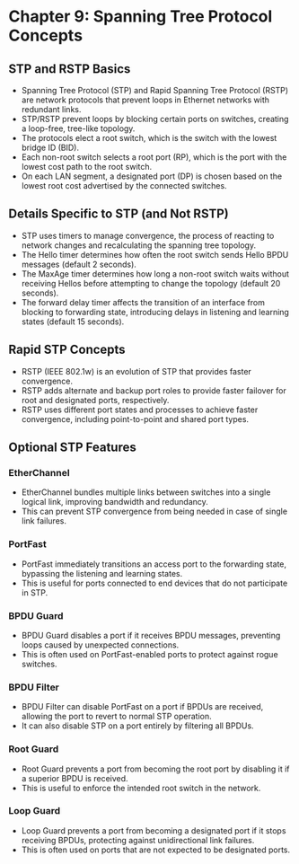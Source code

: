 # Chapter 9: Spanning Tree Protocol Concepts

## STP and RSTP Basics

*   Spanning Tree Protocol (STP) and Rapid Spanning Tree Protocol (RSTP) are network protocols that prevent loops in Ethernet networks with redundant links.
*   STP/RSTP prevent loops by blocking certain ports on switches, creating a loop-free, tree-like topology.
*   The protocols elect a root switch, which is the switch with the lowest bridge ID (BID).
*   Each non-root switch selects a root port (RP), which is the port with the lowest cost path to the root switch.
*   On each LAN segment, a designated port (DP) is chosen based on the lowest root cost advertised by the connected switches.

## Details Specific to STP (and Not RSTP)

*   STP uses timers to manage convergence, the process of reacting to network changes and recalculating the spanning tree topology.
*   The Hello timer determines how often the root switch sends Hello BPDU messages (default 2 seconds).
*   The MaxAge timer determines how long a non-root switch waits without receiving Hellos before attempting to change the topology (default 20 seconds).
*   The forward delay timer affects the transition of an interface from blocking to forwarding state, introducing delays in listening and learning states (default 15 seconds).

## Rapid STP Concepts

*   RSTP (IEEE 802.1w) is an evolution of STP that provides faster convergence.
*   RSTP adds alternate and backup port roles to provide faster failover for root and designated ports, respectively.
*   RSTP uses different port states and processes to achieve faster convergence, including point-to-point and shared port types.

## Optional STP Features

### EtherChannel

*   EtherChannel bundles multiple links between switches into a single logical link, improving bandwidth and redundancy.
*   This can prevent STP convergence from being needed in case of single link failures.

### PortFast

*   PortFast immediately transitions an access port to the forwarding state, bypassing the listening and learning states.
*   This is useful for ports connected to end devices that do not participate in STP.

### BPDU Guard

*   BPDU Guard disables a port if it receives BPDU messages, preventing loops caused by unexpected connections.
*   This is often used on PortFast-enabled ports to protect against rogue switches.

### BPDU Filter

*   BPDU Filter can disable PortFast on a port if BPDUs are received, allowing the port to revert to normal STP operation.
*   It can also disable STP on a port entirely by filtering all BPDUs.

### Root Guard

*   Root Guard prevents a port from becoming the root port by disabling it if a superior BPDU is received.
*   This is useful to enforce the intended root switch in the network.

### Loop Guard

*   Loop Guard prevents a port from becoming a designated port if it stops receiving BPDUs, protecting against unidirectional link failures.
*   This is often used on ports that are not expected to be designated ports.